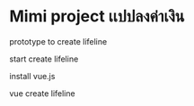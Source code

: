 # Mimi project เเปปลงค่าเงิน
prototype to create lifeline

start create lifeline

install vue.js

vue create lifeline
